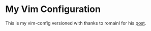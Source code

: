 # My Vim Configuration

This is my vim-config versioned with thanks to romainl for his [post](https://stackoverflow.com/a/18203545).
